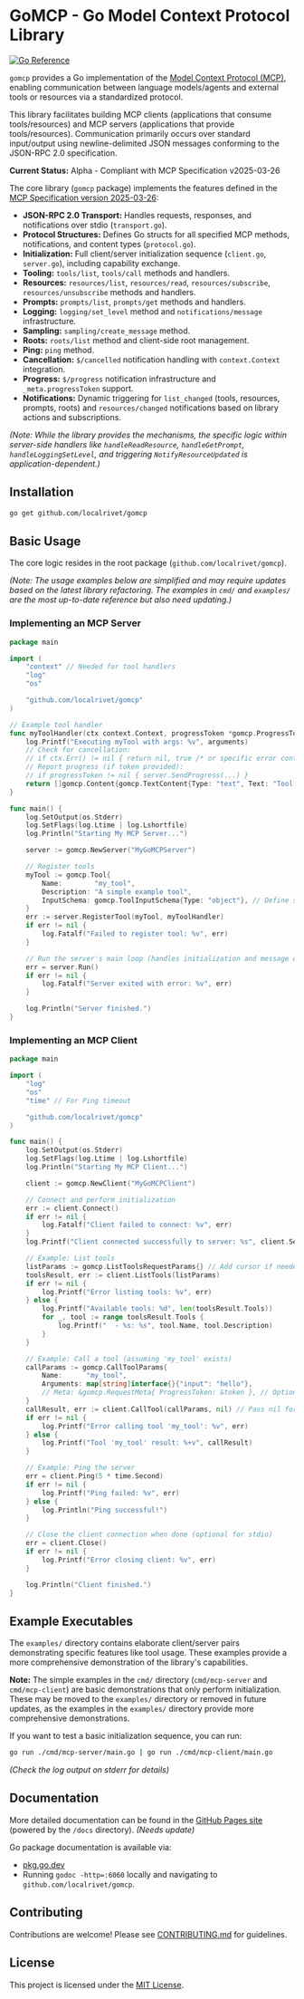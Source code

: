 # GoMCP - Go Model Context Protocol Library

[![Go Reference](https://pkg.go.dev/badge/github.com/localrivet/gomcp.svg)](https://pkg.go.dev/github.com/localrivet/gomcp)

<!-- TODO: Add build status badge once CI is set up -->
<!-- TODO: Add code coverage badge once tests are added -->

`gomcp` provides a Go implementation of the [Model Context Protocol (MCP)](https://modelcontextprotocol.io/introduction), enabling communication between language models/agents and external tools or resources via a standardized protocol.

This library facilitates building MCP clients (applications that consume tools/resources) and MCP servers (applications that provide tools/resources). Communication primarily occurs over standard input/output using newline-delimited JSON messages conforming to the JSON-RPC 2.0 specification.

**Current Status:** Alpha - Compliant with MCP Specification v2025-03-26

The core library (`gomcp` package) implements the features defined in the [MCP Specification version 2025-03-26](https://modelcontextprotocol.io/specification/2025-03-26/):

- **JSON-RPC 2.0 Transport:** Handles requests, responses, and notifications over stdio (`transport.go`).
- **Protocol Structures:** Defines Go structs for all specified MCP methods, notifications, and content types (`protocol.go`).
- **Initialization:** Full client/server initialization sequence (`client.go`, `server.go`), including capability exchange.
- **Tooling:** `tools/list`, `tools/call` methods and handlers.
- **Resources:** `resources/list`, `resources/read`, `resources/subscribe`, `resources/unsubscribe` methods and handlers.
- **Prompts:** `prompts/list`, `prompts/get` methods and handlers.
- **Logging:** `logging/set_level` method and `notifications/message` infrastructure.
- **Sampling:** `sampling/create_message` method.
- **Roots:** `roots/list` method and client-side root management.
- **Ping:** `ping` method.
- **Cancellation:** `$/cancelled` notification handling with `context.Context` integration.
- **Progress:** `$/progress` notification infrastructure and `_meta.progressToken` support.
- **Notifications:** Dynamic triggering for `list_changed` (tools, resources, prompts, roots) and `resources/changed` notifications based on library actions and subscriptions.

_(Note: While the library provides the mechanisms, the specific logic within server-side handlers like `handleReadResource`, `handleGetPrompt`, `handleLoggingSetLevel`, and triggering `NotifyResourceUpdated` is application-dependent.)_

## Installation

```bash
go get github.com/localrivet/gomcp
```

## Basic Usage

The core logic resides in the root package (`github.com/localrivet/gomcp`).

_(Note: The usage examples below are simplified and may require updates based on the latest library refactoring. The examples in `cmd/` and `examples/` are the most up-to-date reference but also need updating.)_

### Implementing an MCP Server

```go
package main

import (
	"context" // Needed for tool handlers
	"log"
	"os"

	"github.com/localrivet/gomcp"
)

// Example tool handler
func myToolHandler(ctx context.Context, progressToken *gomcp.ProgressToken, arguments map[string]interface{}) (content []gomcp.Content, isError bool) {
	log.Printf("Executing myTool with args: %v", arguments)
	// Check for cancellation:
	// if ctx.Err() != nil { return nil, true /* or specific error content */ }
	// Report progress (if token provided):
	// if progressToken != nil { server.SendProgress(...) }
	return []gomcp.Content{gomcp.TextContent{Type: "text", Text: "Tool executed!"}}, false
}

func main() {
	log.SetOutput(os.Stderr)
	log.SetFlags(log.Ltime | log.Lshortfile)
	log.Println("Starting My MCP Server...")

	server := gomcp.NewServer("MyGoMCPServer")

	// Register tools
	myTool := gomcp.Tool{
		Name:        "my_tool",
		Description: "A simple example tool",
		InputSchema: gomcp.ToolInputSchema{Type: "object"}, // Define schema as needed
	}
	err := server.RegisterTool(myTool, myToolHandler)
	if err != nil {
		log.Fatalf("Failed to register tool: %v", err)
	}

	// Run the server's main loop (handles initialization and message dispatch)
	err = server.Run()
	if err != nil {
		log.Fatalf("Server exited with error: %v", err)
	}

	log.Println("Server finished.")
}

```

### Implementing an MCP Client

```go
package main

import (
	"log"
	"os"
	"time" // For Ping timeout

	"github.com/localrivet/gomcp"
)

func main() {
	log.SetOutput(os.Stderr)
	log.SetFlags(log.Ltime | log.Lshortfile)
	log.Println("Starting My MCP Client...")

	client := gomcp.NewClient("MyGoMCPClient")

	// Connect and perform initialization
	err := client.Connect()
	if err != nil {
		log.Fatalf("Client failed to connect: %v", err)
	}
	log.Printf("Client connected successfully to server: %s", client.ServerName())

	// Example: List tools
	listParams := gomcp.ListToolsRequestParams{} // Add cursor if needed
	toolsResult, err := client.ListTools(listParams)
	if err != nil {
		log.Printf("Error listing tools: %v", err)
	} else {
		log.Printf("Available tools: %d", len(toolsResult.Tools))
		for _, tool := range toolsResult.Tools {
			log.Printf("  - %s: %s", tool.Name, tool.Description)
		}
	}

	// Example: Call a tool (assuming 'my_tool' exists)
	callParams := gomcp.CallToolParams{
		Name:      "my_tool",
		Arguments: map[string]interface{}{"input": "hello"},
		// Meta: &gomcp.RequestMeta{ ProgressToken: &token }, // Optional progress
	}
	callResult, err := client.CallTool(callParams, nil) // Pass nil for no progress token
	if err != nil {
		log.Printf("Error calling tool 'my_tool': %v", err)
	} else {
		log.Printf("Tool 'my_tool' result: %+v", callResult)
	}

	// Example: Ping the server
	err = client.Ping(5 * time.Second)
	if err != nil {
		log.Printf("Ping failed: %v", err)
	} else {
		log.Println("Ping successful!")
	}

	// Close the client connection when done (optional for stdio)
	err = client.Close()
	if err != nil {
		log.Printf("Error closing client: %v", err)
	}

	log.Println("Client finished.")
}
```

## Example Executables

The `examples/` directory contains elaborate client/server pairs demonstrating specific features like tool usage. These examples provide a more comprehensive demonstration of the library's capabilities.

**Note:** The simple examples in the `cmd/` directory (`cmd/mcp-server` and `cmd/mcp-client`) are basic demonstrations that only perform initialization. These may be moved to the `examples/` directory or removed in future updates, as the examples in the `examples/` directory provide more comprehensive demonstrations.

If you want to test a basic initialization sequence, you can run:

```bash
go run ./cmd/mcp-server/main.go | go run ./cmd/mcp-client/main.go
```

_(Check the log output on stderr for details)_

## Documentation

More detailed documentation can be found in the [GitHub Pages site](https://gomcp.dev) (powered by the `/docs` directory). _(Needs update)_

Go package documentation is available via:

- [pkg.go.dev](https://pkg.go.dev/github.com/localrivet/gomcp)
- Running `godoc -http=:6060` locally and navigating to `github.com/localrivet/gomcp`.

## Contributing

Contributions are welcome! Please see [CONTRIBUTING.md](CONTRIBUTING.md) for guidelines.

## License

This project is licensed under the [MIT License](LICENSE).
